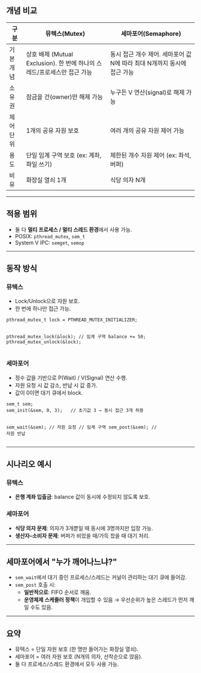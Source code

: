 <h2 id="개념-비교">개념 비교</h2>
<table>
<thead>
<tr>
<th>구분</th>
<th>뮤텍스(Mutex)</th>
<th>세마포어(Semaphore)</th>
</tr>
</thead>
<tbody><tr>
<td>기본 개념</td>
<td>상호 배제 (Mutual Exclusion). 한 번에 하나의 스레드/프로세스만 접근 가능</td>
<td>동시 접근 개수 제어. 세마포어 값 N에 따라 최대 N개까지 동시에 접근 가능</td>
</tr>
<tr>
<td>소유권</td>
<td>잠금을 건(owner)만 해제 가능</td>
<td>누구든 V 연산(signal)로 해제 가능</td>
</tr>
<tr>
<td>제어 단위</td>
<td>1개의 공유 자원 보호</td>
<td>여러 개의 공유 자원 제어 가능</td>
</tr>
<tr>
<td>용도</td>
<td>단일 임계 구역 보호 (ex: 계좌, 파일 쓰기)</td>
<td>제한된 개수 자원 제어 (ex: 좌석, 버퍼)</td>
</tr>
<tr>
<td>비유</td>
<td>화장실 열쇠 1개</td>
<td>식당 의자 N개</td>
</tr>
</tbody></table>
<hr />
<h2 id="적용-범위">적용 범위</h2>
<ul>
<li>둘 다 <strong>멀티 프로세스 / 멀티 스레드 환경</strong>에서 사용 가능.</li>
<li>POSIX: <code>pthread_mutex</code>, <code>sem_t</code></li>
<li>System V IPC: <code>semget</code>, <code>semop</code></li>
</ul>
<hr />
<h2 id="동작-방식">동작 방식</h2>
<h3 id="뮤텍스">뮤텍스</h3>
<ul>
<li>Lock/Unlock으로 자원 보호.</li>
<li>한 번에 하나만 접근 가능.</li>
</ul>
<pre><code class="language-c">pthread_mutex_t lock = PTHREAD_MUTEX_INITIALIZER;

pthread_mutex_lock(&amp;lock);
// 임계 구역
balance += 50;
pthread_mutex_unlock(&amp;lock);</code></pre>
<h3 id="세마포어">세마포어</h3>
<ul>
<li>정수 값을 기반으로 P(Wait) / V(Signal) 연산 수행.</li>
<li>자원 요청 시 값 감소, 반납 시 값 증가.</li>
<li>값이 0이면 대기 큐에서 block.</li>
</ul>
<pre><code class="language-c">sem_t sem;
sem_init(&amp;sem, 0, 3);   // 초기값 3 → 동시 접근 3개 허용

sem_wait(&amp;sem);         // 자원 요청
// 임계 구역
sem_post(&amp;sem);         // 자원 반납</code></pre>
<hr />
<h2 id="시나리오-예시">시나리오 예시</h2>
<h3 id="뮤텍스-1">뮤텍스</h3>
<ul>
<li><strong>은행 계좌 입출금</strong>: balance 값이 동시에 수정되지 않도록 보호.</li>
</ul>
<h3 id="세마포어-1">세마포어</h3>
<ul>
<li><strong>식당 의자 문제</strong>: 의자가 3개뿐일 때 동시에 3명까지만 입장 가능.</li>
<li><strong>생산자–소비자 문제</strong>: 버퍼가 비었을 때/가득 찼을 때 대기 처리.</li>
</ul>
<hr />
<h2 id="세마포어에서-누가-깨어나느냐">세마포어에서 "누가 깨어나느냐?"</h2>
<ul>
<li><code>sem_wait</code>에서 대기 중인 프로세스/스레드는 커널이 관리하는 대기 큐에 들어감.</li>
<li><code>sem_post</code> 호출 시:<ul>
<li><strong>일반적으로</strong>: FIFO 순서로 깨움.</li>
<li><strong>운영체제 스케줄러 정책</strong>이 개입할 수 있음 → 우선순위가 높은 스레드가 먼저 깨일 수도 있음.</li>
</ul>
</li>
</ul>
<hr />
<h2 id="요약">요약</h2>
<ul>
<li>뮤텍스 = 단일 자원 보호 (한 명만 들어가는 화장실 열쇠).</li>
<li>세마포어 = 여러 자원 보호 (N개의 의자, 선착순으로 앉음).</li>
<li>둘 다 프로세스/스레드 환경에서 모두 사용 가능.</li>
</ul>